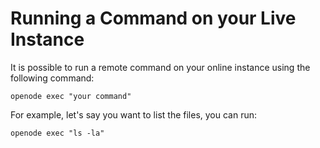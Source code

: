 # Running a Command on your Live Instance

It is possible to run a remote command on your online instance using the following command:

    openode exec "your command"

For example, let's say you want to list the files, you can run:

    openode exec "ls -la"

